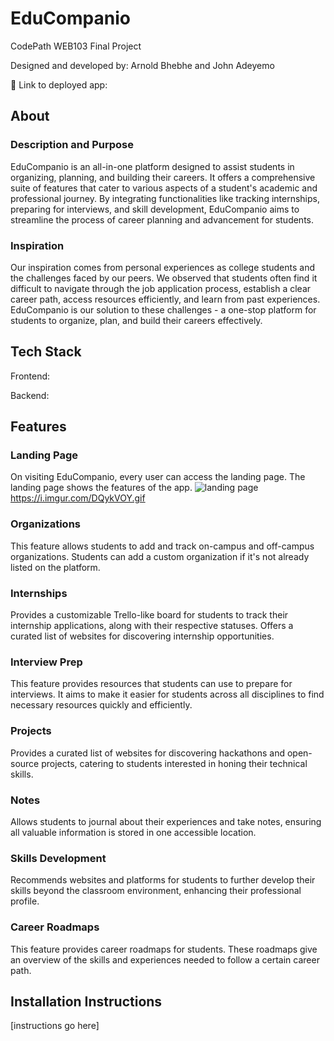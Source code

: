 # EduCompanio

CodePath WEB103 Final Project

Designed and developed by: Arnold Bhebhe and John Adeyemo

🔗 Link to deployed app:

## About

### Description and Purpose

EduCompanio is an all-in-one platform designed to assist students in organizing, planning, and building their careers. It offers a comprehensive suite of features that cater to various aspects of a student's academic and professional journey. By integrating functionalities like tracking internships, preparing for interviews, and skill development, EduCompanio aims to streamline the process of career planning and advancement for students.

### Inspiration

Our inspiration comes from personal experiences as college students and the challenges faced by our peers. We observed that students often find it difficult to navigate through the job application process, establish a clear career path, access resources efficiently, and learn from past experiences. EduCompanio is our solution to these challenges - a one-stop platform for students to organize, plan, and build their careers effectively.

## Tech Stack

Frontend:

Backend:

## Features

### Landing Page
On visiting EduCompanio, every user can  access the landing page. The landing page shows the features of the app.
![landing page](https://i.imgur.com/DQykVOY.gif)
https://i.imgur.com/DQykVOY.gif
### Organizations

This feature allows students to add and track on-campus and off-campus organizations. Students can add a custom organization if it's not already listed on the platform.

### Internships

Provides a customizable Trello-like board for students to track their internship applications, along with their respective statuses. Offers a curated list of websites for discovering internship opportunities.

### Interview Prep

This feature provides resources that students can use to prepare for interviews. It aims to make it easier for students across all disciplines to find necessary resources quickly and efficiently.

### Projects

Provides a curated list of websites for discovering hackathons and open-source projects, catering to students interested in honing their technical skills.

### Notes

Allows students to journal about their experiences and take notes, ensuring all valuable information is stored in one accessible location.

### Skills Development

Recommends websites and platforms for students to further develop their skills beyond the classroom environment, enhancing their professional profile.

### Career Roadmaps

This feature provides career roadmaps for students. These roadmaps give an overview of the skills and experiences needed to follow a certain career path.

## Installation Instructions

[instructions go here]
